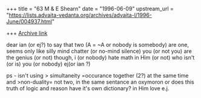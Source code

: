 +++
title = "63 M & E Shearn"
date = "1996-06-09"
upstream_url = "https://lists.advaita-vedanta.org/archives/advaita-l/1996-June/004937.html"

+++
[Archive link](https://lists.advaita-vedanta.org/archives/advaita-l/1996-June/004937.html)

dear ian (or ej?)
to say that two (A = ~A or nobody is somebody) are one,
seems only like silly mind chatter (or no-mind silence)
you (or not you)
are the genius (or not) though,
i (or nobody) hate math
in Him (or not)
who isn't (or is)
you (or nobody)
ej(or ian ?)

ps - isn't using > simultaneity =occurance together (2?) at the same time
                       and
                 >non-duality= not two,
in the same sentance an oxymoron or does this truth of logic and reason have
it's own dictionary?
in Him
love
e.j.

